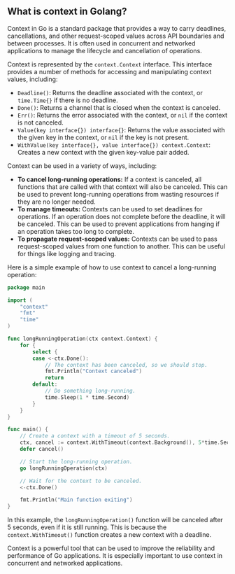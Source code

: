 ## What is context in Golang?

Context in Go is a standard package that provides a way to carry deadlines, cancellations, and other request-scoped values across API boundaries and between processes. It is often used in concurrent and networked applications to manage the lifecycle and cancellation of operations.

Context is represented by the `context.Context` interface. This interface provides a number of methods for accessing and manipulating context values, including:

* `Deadline()`: Returns the deadline associated with the context, or `time.Time{}` if there is no deadline.
* `Done()`: Returns a channel that is closed when the context is canceled.
* `Err()`: Returns the error associated with the context, or `nil` if the context is not canceled.
* `Value(key interface{}) interface{}`: Returns the value associated with the given key in the context, or `nil` if the key is not present.
* `WithValue(key interface{}, value interface{}) context.Context`: Creates a new context with the given key-value pair added.

Context can be used in a variety of ways, including:

* **To cancel long-running operations:** If a context is canceled, all functions that are called with that context will also be canceled. This can be used to prevent long-running operations from wasting resources if they are no longer needed.
* **To manage timeouts:** Contexts can be used to set deadlines for operations. If an operation does not complete before the deadline, it will be canceled. This can be used to prevent applications from hanging if an operation takes too long to complete.
* **To propagate request-scoped values:** Contexts can be used to pass request-scoped values from one function to another. This can be useful for things like logging and tracing.

Here is a simple example of how to use context to cancel a long-running operation:

```go
package main

import (
    "context"
    "fmt"
    "time"
)

func longRunningOperation(ctx context.Context) {
    for {
        select {
        case <-ctx.Done():
            // The context has been canceled, so we should stop.
            fmt.Println("Context canceled")
            return
        default:
            // Do something long-running.
            time.Sleep(1 * time.Second)
        }
    }
}

func main() {
    // Create a context with a timeout of 5 seconds.
    ctx, cancel := context.WithTimeout(context.Background(), 5*time.Second)
    defer cancel()

    // Start the long-running operation.
    go longRunningOperation(ctx)

    // Wait for the context to be canceled.
    <-ctx.Done()

    fmt.Println("Main function exiting")
}
```

In this example, the `longRunningOperation()` function will be canceled after 5 seconds, even if it is still running. This is because the `context.WithTimeout()` function creates a new context with a deadline.

Context is a powerful tool that can be used to improve the reliability and performance of Go applications. It is especially important to use context in concurrent and networked applications.

